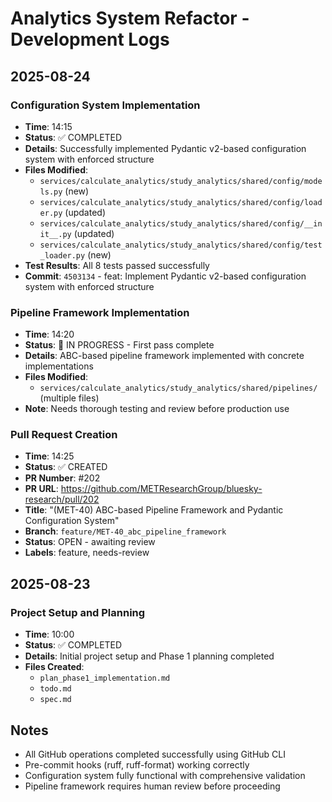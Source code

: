 # Analytics System Refactor - Development Logs

## 2025-08-24

### Configuration System Implementation
- **Time**: 14:15
- **Status**: ✅ COMPLETED
- **Details**: Successfully implemented Pydantic v2-based configuration system with enforced structure
- **Files Modified**: 
  - `services/calculate_analytics/study_analytics/shared/config/models.py` (new)
  - `services/calculate_analytics/study_analytics/shared/config/loader.py` (updated)
  - `services/calculate_analytics/study_analytics/shared/config/__init__.py` (updated)
  - `services/calculate_analytics/study_analytics/shared/config/test_loader.py` (new)
- **Test Results**: All 8 tests passed successfully
- **Commit**: `4503134` - feat: Implement Pydantic v2-based configuration system with enforced structure

### Pipeline Framework Implementation
- **Time**: 14:20
- **Status**: 🔄 IN PROGRESS - First pass complete
- **Details**: ABC-based pipeline framework implemented with concrete implementations
- **Files Modified**: 
  - `services/calculate_analytics/study_analytics/shared/pipelines/` (multiple files)
- **Note**: Needs thorough testing and review before production use

### Pull Request Creation
- **Time**: 14:25
- **Status**: ✅ CREATED
- **PR Number**: #202
- **PR URL**: https://github.com/METResearchGroup/bluesky-research/pull/202
- **Title**: "(MET-40) ABC-based Pipeline Framework and Pydantic Configuration System"
- **Branch**: `feature/MET-40_abc_pipeline_framework`
- **Status**: OPEN - awaiting review
- **Labels**: feature, needs-review

## 2025-08-23

### Project Setup and Planning
- **Time**: 10:00
- **Status**: ✅ COMPLETED
- **Details**: Initial project setup and Phase 1 planning completed
- **Files Created**: 
  - `plan_phase1_implementation.md`
  - `todo.md`
  - `spec.md`

## Notes
- All GitHub operations completed successfully using GitHub CLI
- Pre-commit hooks (ruff, ruff-format) working correctly
- Configuration system fully functional with comprehensive validation
- Pipeline framework requires human review before proceeding
